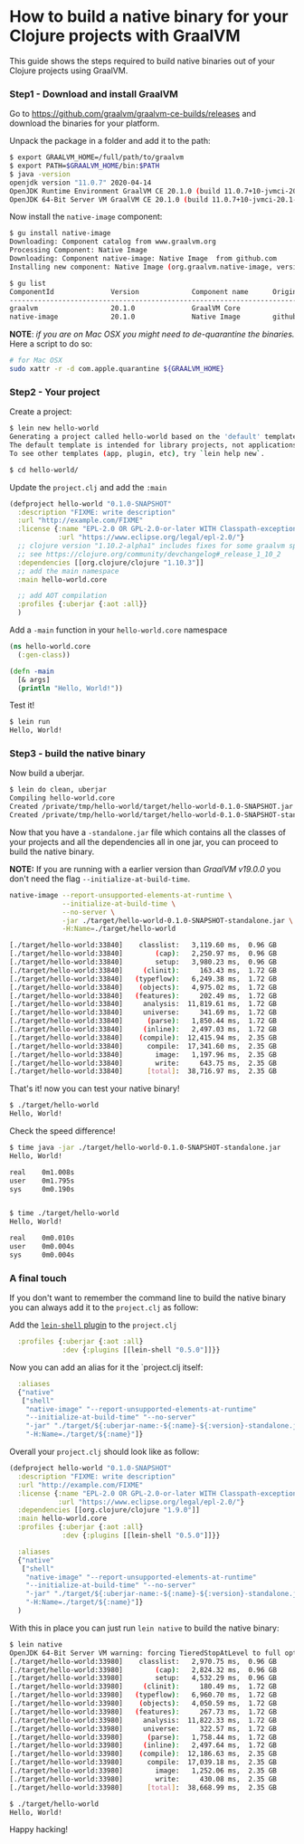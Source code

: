 # How to build a native binary for your Clojure projects with GraalVM

This guide shows the steps required to build native binaries out of
your Clojure projects using GraalVM.


### Step1 - Download and install GraalVM
Go to https://github.com/graalvm/graalvm-ce-builds/releases and download the
binaries for your platform.

Unpack the package in a folder and add it to the path:

``` bash
$ export GRAALVM_HOME=/full/path/to/graalvm
$ export PATH=$GRAALVM_HOME/bin:$PATH
$ java -version
openjdk version "11.0.7" 2020-04-14
OpenJDK Runtime Environment GraalVM CE 20.1.0 (build 11.0.7+10-jvmci-20.1-b02)
OpenJDK 64-Bit Server VM GraalVM CE 20.1.0 (build 11.0.7+10-jvmci-20.1-b02, mixed mode, sharing)
```

Now install the `native-image` component:

``` bash
$ gu install native-image
Downloading: Component catalog from www.graalvm.org
Processing Component: Native Image
Downloading: Component native-image: Native Image  from github.com
Installing new component: Native Image (org.graalvm.native-image, version 20.1.0)

$ gu list
ComponentId              Version             Component name      Origin
--------------------------------------------------------------------------------
graalvm                  20.1.0              GraalVM Core
native-image             20.1.0              Native Image        github.com
```

**NOTE**: *if you are on Mac OSX you might need to de-quarantine the binaries.*
Here a script to do so:

``` bash
# for Mac OSX
sudo xattr -r -d com.apple.quarantine ${GRAALVM_HOME}
```

### Step2 - Your project

Create a project:

``` bash
$ lein new hello-world
Generating a project called hello-world based on the 'default' template.
The default template is intended for library projects, not applications.
To see other templates (app, plugin, etc), try `lein help new`.

$ cd hello-world/
```

Update the `project.clj` and add the `:main`

``` clojure
(defproject hello-world "0.1.0-SNAPSHOT"
  :description "FIXME: write description"
  :url "http://example.com/FIXME"
  :license {:name "EPL-2.0 OR GPL-2.0-or-later WITH Classpath-exception-2.0"
            :url "https://www.eclipse.org/legal/epl-2.0/"}
  ;; clojure version "1.10.2-alpha1" includes fixes for some graalvm specific issues
  ;; see https://clojure.org/community/devchangelog#_release_1_10_2
  :dependencies [[org.clojure/clojure "1.10.3"]]
  ;; add the main namespace
  :main hello-world.core

  ;; add AOT compilation
  :profiles {:uberjar {:aot :all}}
  )
```

Add a `-main` function in your `hello-world.core` namespace

``` clojure
(ns hello-world.core
  (:gen-class))

(defn -main
  [& args]
  (println "Hello, World!"))
```

Test it!

``` bash
$ lein run
Hello, World!
```

### Step3 - build the native binary

Now build a uberjar.

``` bash
$ lein do clean, uberjar
Compiling hello-world.core
Created /private/tmp/hello-world/target/hello-world-0.1.0-SNAPSHOT.jar
Created /private/tmp/hello-world/target/hello-world-0.1.0-SNAPSHOT-standalone.jar
```

Now that you have a `-standalone.jar` file which contains all the
classes of your projects and all the dependencies all in one jar, you
can proceed to build the native binary.

**NOTE:** If you are running with a earlier version than *GraalVM v19.0.0*
          you don't need the flag `--initialize-at-build-time`.

``` bash
native-image --report-unsupported-elements-at-runtime \
             --initialize-at-build-time \
             --no-server \
             -jar ./target/hello-world-0.1.0-SNAPSHOT-standalone.jar \
             -H:Name=./target/hello-world

[./target/hello-world:33840]    classlist:   3,119.60 ms,  0.96 GB
[./target/hello-world:33840]        (cap):   2,250.97 ms,  0.96 GB
[./target/hello-world:33840]        setup:   3,980.23 ms,  0.96 GB
[./target/hello-world:33840]     (clinit):     163.43 ms,  1.72 GB
[./target/hello-world:33840]   (typeflow):   6,249.38 ms,  1.72 GB
[./target/hello-world:33840]    (objects):   4,975.02 ms,  1.72 GB
[./target/hello-world:33840]   (features):     202.49 ms,  1.72 GB
[./target/hello-world:33840]     analysis:  11,819.61 ms,  1.72 GB
[./target/hello-world:33840]     universe:     341.69 ms,  1.72 GB
[./target/hello-world:33840]      (parse):   1,850.44 ms,  1.72 GB
[./target/hello-world:33840]     (inline):   2,497.03 ms,  1.72 GB
[./target/hello-world:33840]    (compile):  12,415.94 ms,  2.35 GB
[./target/hello-world:33840]      compile:  17,341.60 ms,  2.35 GB
[./target/hello-world:33840]        image:   1,197.96 ms,  2.35 GB
[./target/hello-world:33840]        write:     643.75 ms,  2.35 GB
[./target/hello-world:33840]      [total]:  38,716.97 ms,  2.35 GB
```

That's it! now you can test your native binary!

``` bash
$ ./target/hello-world
Hello, World!
```

Check the speed difference!

``` bash
$ time java -jar ./target/hello-world-0.1.0-SNAPSHOT-standalone.jar
Hello, World!

real    0m1.008s
user    0m1.795s
sys     0m0.190s


$ time ./target/hello-world
Hello, World!

real    0m0.010s
user    0m0.004s
sys     0m0.004s
```

### A final touch

If you don't want to remember the command line to build the native binary you can always
add it to the `project.clj` as follow:

Add the [`lein-shell` plugin](https://github.com/hypirion/lein-shell) to the `project.clj`

``` clojure
  :profiles {:uberjar {:aot :all}
             :dev {:plugins [[lein-shell "0.5.0"]]}}
```

Now you can add an alias for it the `project.clj itself:

``` clojure
  :aliases
  {"native"
   ["shell"
    "native-image" "--report-unsupported-elements-at-runtime"
    "--initialize-at-build-time" "--no-server"
    "-jar" "./target/${:uberjar-name:-${:name}-${:version}-standalone.jar}"
    "-H:Name=./target/${:name}"]}
```

Overall your `project.clj` should look like as follow:

``` clojure
(defproject hello-world "0.1.0-SNAPSHOT"
  :description "FIXME: write description"
  :url "http://example.com/FIXME"
  :license {:name "EPL-2.0 OR GPL-2.0-or-later WITH Classpath-exception-2.0"
            :url "https://www.eclipse.org/legal/epl-2.0/"}
  :dependencies [[org.clojure/clojure "1.9.0"]]
  :main hello-world.core
  :profiles {:uberjar {:aot :all}
             :dev {:plugins [[lein-shell "0.5.0"]]}}

  :aliases
  {"native"
   ["shell"
    "native-image" "--report-unsupported-elements-at-runtime"
    "--initialize-at-build-time" "--no-server"
    "-jar" "./target/${:uberjar-name:-${:name}-${:version}-standalone.jar}"
    "-H:Name=./target/${:name}"]}
  )
```

With this in place you can just run `lein native` to build the native binary:

``` bash
$ lein native
OpenJDK 64-Bit Server VM warning: forcing TieredStopAtLevel to full optimization because JVMCI is enabled
[./target/hello-world:33980]    classlist:   2,970.75 ms,  0.96 GB
[./target/hello-world:33980]        (cap):   2,824.32 ms,  0.96 GB
[./target/hello-world:33980]        setup:   4,532.29 ms,  0.96 GB
[./target/hello-world:33980]     (clinit):     180.49 ms,  1.72 GB
[./target/hello-world:33980]   (typeflow):   6,960.70 ms,  1.72 GB
[./target/hello-world:33980]    (objects):   4,050.59 ms,  1.72 GB
[./target/hello-world:33980]   (features):     267.73 ms,  1.72 GB
[./target/hello-world:33980]     analysis:  11,822.33 ms,  1.72 GB
[./target/hello-world:33980]     universe:     322.57 ms,  1.72 GB
[./target/hello-world:33980]      (parse):   1,758.44 ms,  1.72 GB
[./target/hello-world:33980]     (inline):   2,497.64 ms,  1.72 GB
[./target/hello-world:33980]    (compile):  12,186.63 ms,  2.35 GB
[./target/hello-world:33980]      compile:  17,039.18 ms,  2.35 GB
[./target/hello-world:33980]        image:   1,252.06 ms,  2.35 GB
[./target/hello-world:33980]        write:     430.08 ms,  2.35 GB
[./target/hello-world:33980]      [total]:  38,668.99 ms,  2.35 GB

$ ./target/hello-world
Hello, World!
```

Happy hacking!
